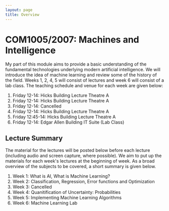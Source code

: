 ```yaml
---
layout: page
title: Overview
---
```


COM1005/2007: Machines and Intelligence
=======================================

My part of this module aims to provide a basic understanding of the
fundamental technologies underlying modern artificial intelligence. We
will introduce the idea of machine learning and review some of the
history of the field. Weeks 1, 2, 4, 5 will consist of lectures and week
6 will consist of a lab class. The teaching schedule and venue for each
week are given below:

1.  Friday 12-14: Hicks Building Lecture Theatre A
2.  Friday 12-14: Hicks Building Lecture Theatre A
3.  Friday 12-14: Cancelled
4.  Friday 12-14: Hicks Building Lecture Theatre A
5.  Friday 12:45-14: Hicks Building Lecture Theatre A
6.  Friday 12-14: Edgar Allen Building IT Suite (Lab Class)

Lecture Summary
---------------

The material for the lectures will be posted below before each lecture
(including audio and screen capture, where possible). We aim to put up
the materials for each week's lectures at the beginning of week. As a
broad overview of the subjects to be covered, a short summary is given
below.

1.  Week 1: What is AI, What is Machine Learning?
2.  Week 2: Classification, Regression, Error functions and Optimization
3.  Week 3: Cancelled
4.  Week 4: Quanitification of Uncertainty: Probabilities
5.  Week 5: Implementing Machine Learning Algorithms
6.  Week 6: Machine Learning Lab

